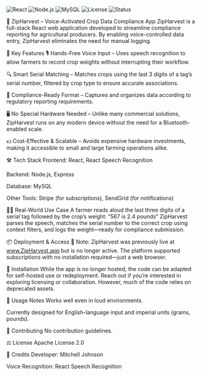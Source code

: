 ![React](https://img.shields.io/badge/Frontend-React-61DAFB?logo=react)
![Node.js](https://img.shields.io/badge/Backend-Node.js-339933?logo=node.js)
![MySQL](https://img.shields.io/badge/Database-MySQL-00758F?logo=mysql)
![License](https://img.shields.io/badge/License-Apache%202.0-blue.svg)
![Status](https://img.shields.io/badge/Status-Inactive%20Deployment-lightgrey)

🌽 ZipHarvest – Voice-Activated Crop Data Compliance App
ZipHarvest is a full-stack React web application developed to streamline compliance reporting for agricultural producers. By enabling voice-controlled data entry, ZipHarvest eliminates the need for manual logging.

🚀 Key Features
🎙️ Hands-Free Voice Input – Uses speech recognition to allow farmers to record crop weights without interrupting their workflow.

🔍 Smart Serial Matching – Matches crops using the last 3 digits of a tag’s serial number, filtered by crop type to ensure accurate associations.

📄 Compliance-Ready Format – Captures and organizes data according to regulatory reporting requirements.

🖥️ No Special Hardware Needed – Unlike many commercial solutions, ZipHarvest runs on any modern device without the need for a Bluetooth-enabled scale.

💵 Cost-Effective & Scalable – Avoids expensive hardware investments, making it accessible to small and large farming operations alike.

🛠️ Tech Stack
Frontend: React, React Speech Recognition

Backend: Node.js, Express

Database: MySQL

Other Tools: Stripe (for subscriptions), SendGrid (for notifications)

🧑‍🌾 Real-World Use Case
A farmer reads aloud the last three digits of a serial tag followed by the crop’s weight:
“567 is 2.4 pounds”
ZipHarvest parses the speech, matches the serial number to the correct crop using context filters, and logs the weight—ready for compliance submission.

📦 Deployment & Access
🚫 Note: ZipHarvest was previously live at www.ZipHarvest.app but is no longer active.
The platform supported subscriptions with no installation required—just a web browser.

🧩 Installation
While the app is no longer hosted, the code can be adapted for self-hosted use or redeployment. Reach out if you’re interested in exploring licensing or collaboration. However, much of the code relies on deprecated assets.

📝 Usage Notes
Works well even in loud environments.

Currently designed for English-language input and imperial units (grams, pounds).

👥 Contributing
No contribution guidelines.

⚖️ License
Apache License 2.0

🙌 Credits
Developer: Mitchell Johnson

Voice Recognition: React Speech Recognition
